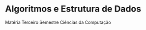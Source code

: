 <body>
<h1>
Algoritmos e Estrutura de Dados
</h1>
<div>
Matéria Terceiro Semestre Ciências da Computação
</div>
</body>

